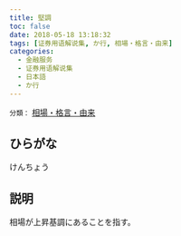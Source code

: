```yaml
---
title: 堅調
toc: false
date: 2018-05-18 13:18:32
tags: [证券用语解说集, か行, 相場・格言・由来]
categories:
  - 金融服务
  - 证券用语解说集
  - 日本語
  - か行
---
```


`分類：` [相場・格言・由来](/tags/相場・格言・由来/)

## ひらがな

けんちょう

## 説明

相場が上昇基調にあることを指す。
